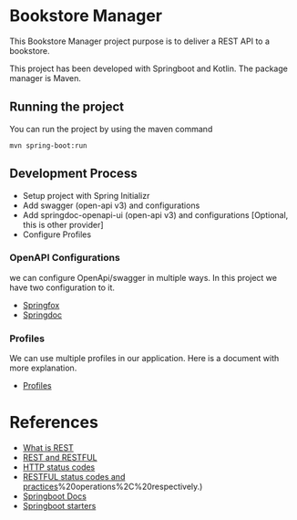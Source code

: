 # Bookstore Manager

This Bookstore Manager project purpose is to deliver a REST API to a bookstore.

This project has been developed with Springboot and Kotlin. The package manager is Maven.

## Running the project

You can run the project by using the maven command

```shell
mvn spring-boot:run
```

## Development Process

- Setup project with Spring Initializr
- Add swagger (open-api v3) and configurations
- Add springdoc-openapi-ui (open-api v3) and configurations [Optional, this is other provider]
- Configure Profiles

### OpenAPI Configurations

we can configure OpenApi/swagger in multiple ways. In this project we have two configuration to it.

- [Springfox](docs/openapi/SpringfoxConfiguration.md)
- [Springdoc](docs/openapi/SpringdocConfiguration.md)

### Profiles
We can use multiple profiles in our application. Here is a document with more explanation.
- [Profiles](docs/Profiles.md)

# References

- [What is REST](https://www.codecademy.com/articles/what-is-rest)
- [REST and RESTFUL](https://becode.com.br/o-que-e-api-rest-e-restful/)
- [HTTP status codes](https://restfulapi.net/http-status-codes/)
- [RESTFUL status codes and practices](https://www.restapitutorial.com/lessons/httpmethods.html#:~:text=The%20primary%20or%20most%2Dcommonly,or%20CRUD)%20operations%2C%20respectively.)
- [Springboot Docs](https://docs.spring.io/spring-boot/docs/current/reference/html/index.html)
- [Springboot starters](https://docs.spring.io/spring-boot/docs/current/reference/htmlsingle/#using.build-systems.starters)
